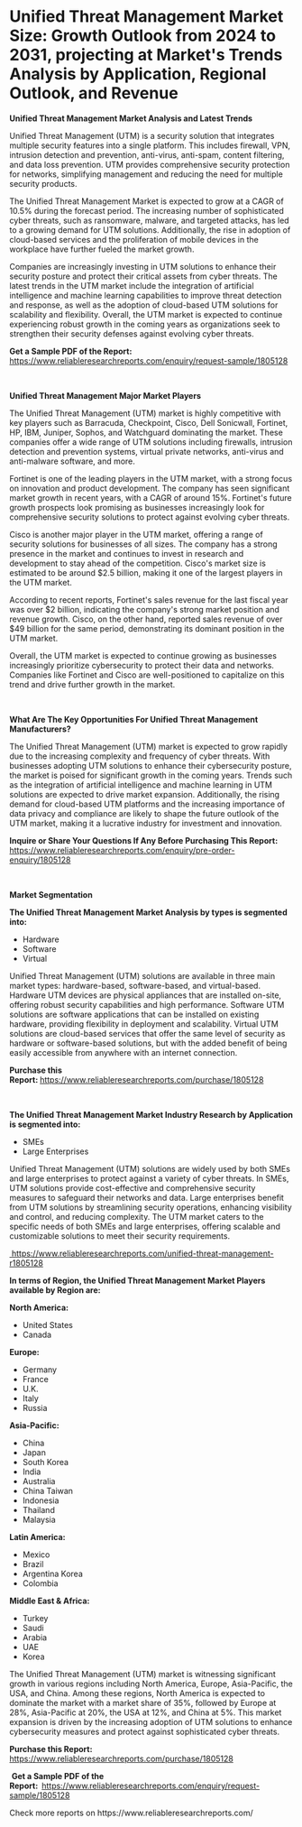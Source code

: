 <p><h1>Unified Threat Management Market Size: Growth Outlook from 2024 to 2031, projecting at Market's Trends Analysis by Application, Regional Outlook, and Revenue</h1></p><p><strong>Unified Threat Management Market Analysis and Latest Trends</strong></p>
<p><p>Unified Threat Management (UTM) is a security solution that integrates multiple security features into a single platform. This includes firewall, VPN, intrusion detection and prevention, anti-virus, anti-spam, content filtering, and data loss prevention. UTM provides comprehensive security protection for networks, simplifying management and reducing the need for multiple security products.</p><p>The Unified Threat Management Market is expected to grow at a CAGR of 10.5% during the forecast period. The increasing number of sophisticated cyber threats, such as ransomware, malware, and targeted attacks, has led to a growing demand for UTM solutions. Additionally, the rise in adoption of cloud-based services and the proliferation of mobile devices in the workplace have further fueled the market growth.</p><p>Companies are increasingly investing in UTM solutions to enhance their security posture and protect their critical assets from cyber threats. The latest trends in the UTM market include the integration of artificial intelligence and machine learning capabilities to improve threat detection and response, as well as the adoption of cloud-based UTM solutions for scalability and flexibility. Overall, the UTM market is expected to continue experiencing robust growth in the coming years as organizations seek to strengthen their security defenses against evolving cyber threats.</p></p>
<p><strong>Get a Sample PDF of the Report:&nbsp;</strong> <a href="https://www.reliableresearchreports.com/enquiry/request-sample/1805128">https://www.reliableresearchreports.com/enquiry/request-sample/1805128</a></p>
<p>&nbsp;</p>
<p><strong>Unified Threat Management Major Market Players</strong></p>
<p><p>The Unified Threat Management (UTM) market is highly competitive with key players such as Barracuda, Checkpoint, Cisco, Dell Sonicwall, Fortinet, HP, IBM, Juniper, Sophos, and Watchguard dominating the market. These companies offer a wide range of UTM solutions including firewalls, intrusion detection and prevention systems, virtual private networks, anti-virus and anti-malware software, and more.</p><p>Fortinet is one of the leading players in the UTM market, with a strong focus on innovation and product development. The company has seen significant market growth in recent years, with a CAGR of around 15%. Fortinet's future growth prospects look promising as businesses increasingly look for comprehensive security solutions to protect against evolving cyber threats.</p><p>Cisco is another major player in the UTM market, offering a range of security solutions for businesses of all sizes. The company has a strong presence in the market and continues to invest in research and development to stay ahead of the competition. Cisco's market size is estimated to be around $2.5 billion, making it one of the largest players in the UTM market.</p><p>According to recent reports, Fortinet's sales revenue for the last fiscal year was over $2 billion, indicating the company's strong market position and revenue growth. Cisco, on the other hand, reported sales revenue of over $49 billion for the same period, demonstrating its dominant position in the UTM market.</p><p>Overall, the UTM market is expected to continue growing as businesses increasingly prioritize cybersecurity to protect their data and networks. Companies like Fortinet and Cisco are well-positioned to capitalize on this trend and drive further growth in the market.</p></p>
<p>&nbsp;</p>
<p><strong>What Are The Key Opportunities For Unified Threat Management Manufacturers?</strong></p>
<p><p>The Unified Threat Management (UTM) market is expected to grow rapidly due to the increasing complexity and frequency of cyber threats. With businesses adopting UTM solutions to enhance their cybersecurity posture, the market is poised for significant growth in the coming years. Trends such as the integration of artificial intelligence and machine learning in UTM solutions are expected to drive market expansion. Additionally, the rising demand for cloud-based UTM platforms and the increasing importance of data privacy and compliance are likely to shape the future outlook of the UTM market, making it a lucrative industry for investment and innovation.</p></p>
<p><strong>Inquire or Share Your Questions If Any Before Purchasing This Report:</strong> <a href="https://www.reliableresearchreports.com/enquiry/pre-order-enquiry/1805128">https://www.reliableresearchreports.com/enquiry/pre-order-enquiry/1805128</a></p>
<p>&nbsp;</p>
<p><strong>Market Segmentation</strong></p>
<p><strong>The Unified Threat Management Market Analysis by types is segmented into:</strong></p>
<p><ul><li>Hardware</li><li>Software</li><li>Virtual</li></ul></p>
<p><p>Unified Threat Management (UTM) solutions are available in three main market types: hardware-based, software-based, and virtual-based. Hardware UTM devices are physical appliances that are installed on-site, offering robust security capabilities and high performance. Software UTM solutions are software applications that can be installed on existing hardware, providing flexibility in deployment and scalability. Virtual UTM solutions are cloud-based services that offer the same level of security as hardware or software-based solutions, but with the added benefit of being easily accessible from anywhere with an internet connection.</p></p>
<p><strong>Purchase this Report:&nbsp;</strong><a href="https://www.reliableresearchreports.com/purchase/1805128">https://www.reliableresearchreports.com/purchase/1805128</a></p>
<p>&nbsp;</p>
<p><strong>The Unified Threat Management Market Industry Research by Application is segmented into:</strong></p>
<p><ul><li>SMEs</li><li>Large Enterprises</li></ul></p>
<p><p>Unified Threat Management (UTM) solutions are widely used by both SMEs and large enterprises to protect against a variety of cyber threats. In SMEs, UTM solutions provide cost-effective and comprehensive security measures to safeguard their networks and data. Large enterprises benefit from UTM solutions by streamlining security operations, enhancing visibility and control, and reducing complexity. The UTM market caters to the specific needs of both SMEs and large enterprises, offering scalable and customizable solutions to meet their security requirements.</p></p>
<p><a href="https://www.reliableresearchreports.com/unified-threat-management-r1805128">&nbsp;https://www.reliableresearchreports.com/unified-threat-management-r1805128</a></p>
<p><strong>In terms of Region, the Unified Threat Management Market Players available by Region are:</strong></p>
<p>
    <p> <strong> North America: </strong>
        <ul>
            <li>United States</li>
            <li>Canada</li>
        </ul>
        </p> 
    <p> <strong> Europe: </strong>
        <ul>
            <li>Germany</li>
            <li>France</li>
            <li>U.K.</li>
            <li>Italy</li>
            <li>Russia</li>
        </ul>
        </p> 
    <p> <strong> Asia-Pacific: </strong>
        <ul>
            <li>China</li>
            <li>Japan</li>
            <li>South Korea</li>
            <li>India</li>
            <li>Australia</li>
            <li>China Taiwan</li>
            <li>Indonesia</li>
            <li>Thailand</li>
            <li>Malaysia</li>
        </ul>
        </p> 
    <p> <strong> Latin America: </strong>
        <ul>
            <li>Mexico</li>
            <li>Brazil</li>
            <li>Argentina Korea</li>
            <li>Colombia</li>
        </ul>
        </p> 
    <p> <strong> Middle East & Africa: </strong>
        <ul>
            <li>Turkey</li>
            <li>Saudi</li>
            <li>Arabia</li>
            <li>UAE</li>
            <li>Korea</li>
        </ul>
    </p>
    </p>
<p><p>The Unified Threat Management (UTM) market is witnessing significant growth in various regions including North America, Europe, Asia-Pacific, the USA, and China. Among these regions, North America is expected to dominate the market with a market share of 35%, followed by Europe at 28%, Asia-Pacific at 20%, the USA at 12%, and China at 5%. This market expansion is driven by the increasing adoption of UTM solutions to enhance cybersecurity measures and protect against sophisticated cyber threats.</p></p>
<p><strong>Purchase this Report: </strong><a href="https://www.reliableresearchreports.com/purchase/1805128">https://www.reliableresearchreports.com/purchase/1805128</a></p>
<p>&nbsp;<strong>Get a Sample PDF of the Report:&nbsp;&nbsp;</strong><a href="https://www.reliableresearchreports.com/enquiry/request-sample/1805128">https://www.reliableresearchreports.com/enquiry/request-sample/1805128</a></p>
<p><strong></strong></p>
<p>Check more reports on https://www.reliableresearchreports.com/</p>